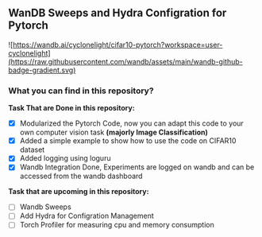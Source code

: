 ## WanDB Sweeps and Hydra Configration for Pytorch

![https://wandb.ai/cyclonelight/cifar10-pytorch?workspace=user-cyclonelight](https://raw.githubusercontent.com/wandb/assets/main/wandb-github-badge-gradient.svg)

### What you can find in this repository?

**Task That are Done in this repository:**

- [x] Modularized the Pytorch Code, now you can adapt this code to your own computer vision task **(majorly Image Classification)**
- [x] Added a simple example to show how to use the code on CIFAR10 dataset
- [x] Added logging using loguru
- [x] Wandb Integration Done, Experiments are logged on wandb and can be accessed from the wandb dashboard

**Task that are upcoming in this repository:**

- [ ] Wandb Sweeps
- [ ] Add Hydra for Configration Management
- [ ] Torch Profiler for measuring cpu and memory consumption